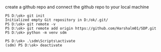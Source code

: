 create a github repo and connect the github repo to your local machine

```git
PS D:\ok> git init
Initialized empty Git repository in D:/ok/.git/
PS D:\ok> git remote -v
PS D:\ok> git remote add origin https://github.com/Harshalm01/SDP.git    
PS D:\ok> python -m venv sdm

PS D:\ok> .\sdm\Scripts\activate
(sdm) PS D:\ok> deactivate


```